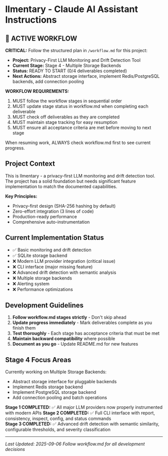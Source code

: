 # llmentary - Claude AI Assistant Instructions

## 🚀 ACTIVE WORKFLOW
**CRITICAL:** Follow the structured plan in `/workflow.md` for this project:
- **Project:** Privacy-First LLM Monitoring and Drift Detection Tool
- **Current Stage:** Stage 4 - Multiple Storage Backends
- **Status:** READY TO START (0/4 deliverables completed)
- **Next Actions:** Abstract storage interface, implement Redis/PostgreSQL backends, add connection pooling

**WORKFLOW REQUIREMENTS:**
1. MUST follow the workflow stages in sequential order
2. MUST update stage status in workflow.md when completing each deliverable
3. MUST check off deliverables as they are completed
4. MUST maintain stage tracking for easy resumption
5. MUST ensure all acceptance criteria are met before moving to next stage

When resuming work, ALWAYS check workflow.md first to see current progress.

## Project Context
This is llmentary - a privacy-first LLM monitoring and drift detection tool. The project has a solid foundation but needs significant feature implementation to match the documented capabilities.

**Key Principles:**
- Privacy-first design (SHA-256 hashing by default)
- Zero-effort integration (3 lines of code)
- Production-ready performance
- Comprehensive auto-instrumentation

## Current Implementation Status
- ✅ Basic monitoring and drift detection
- ✅ SQLite storage backend
- ❌ Modern LLM provider integration (critical issue)
- ❌ CLI interface (major missing feature)
- ❌ Advanced drift detection with semantic analysis
- ❌ Multiple storage backends
- ❌ Alerting system
- ❌ Performance optimizations

## Development Guidelines
1. **Follow workflow.md stages strictly** - Don't skip ahead
2. **Update progress immediately** - Mark deliverables complete as you finish them
3. **Test thoroughly** - Each stage has acceptance criteria that must be met
4. **Maintain backward compatibility** where possible
5. **Document as you go** - Update README.md for new features

## Stage 4 Focus Areas
Currently working on Multiple Storage Backends:
- Abstract storage interface for pluggable backends
- Implement Redis storage backend
- Implement PostgreSQL storage backend
- Add connection pooling and batch operations

**Stage 1 COMPLETED:** ✅ All major LLM providers now properly instrumented with modern APIs
**Stage 2 COMPLETED:** ✅ Full CLI interface with report, consistency, inspect, config, and status commands  
**Stage 3 COMPLETED:** ✅ Advanced drift detection with semantic similarity, configurable thresholds, and severity classification

---
*Last Updated: 2025-09-06*
*Follow workflow.md for all development decisions*
